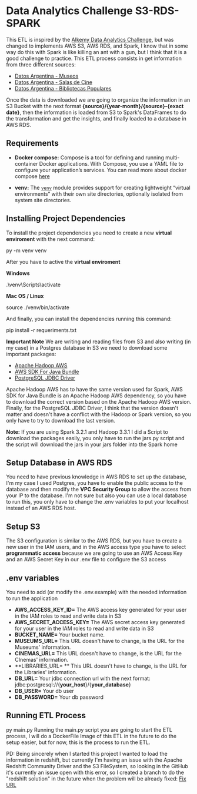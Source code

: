 #  Data Analytics Challenge S3-RDS-SPARK

  

This ETL is inspired by the [Alkemy Data Analytics Challenge](https://cdn.discordapp.com/attachments/670996715083399199/942821808619520091/Challenge_Data_Analytics_con_Python.pdf), but was changed to implements AWS S3, AWS RDS, and Spark, I know that in some way do this with Spark is like killing an ant with a gun, but I think that it is a good challenge to practice.
This ETL process consists in get information from three different sources:

 - [Datos Argentina - Museos](https://datos.gob.ar/dataset/cultura-mapa-cultural-espacios-culturales/archivo/cultura_4207def0-2ff7-41d5-9095-d42ae8207a5d)
 - [Datos Argentina - Salas de Cine](https://datos.gob.ar/dataset/cultura-mapa-cultural-espacios-culturales/archivo/cultura_392ce1a8-ef11-4776-b280-6f1c7fae16ae)
 - [Datos Argentina - Bibliotecas Populares](https://datos.gob.ar/dataset/cultura-mapa-cultural-espacios-culturales/archivo/cultura_392ce1a8-ef11-4776-b280-6f1c7fae16ae)
 
 Once the data is downloaded we are going to organize the information in an S3 Bucket with the next format **{source}/{year-month}/{source}-{exact date}**, then the information is loaded from S3 to Spark's DataFrames to do the transformation and get the insights, and finally loaded to a database in AWS RDS.
 
 

##  Requirements

  

-  **Docker compose:** Compose is a tool for defining and running multi-container Docker applications. With Compose, you use a YAML file to configure your application’s services. You can read more about docker compose [here](https://docs.docker.com/compose/)

-  **venv:** The [`venv`](https://docs.python.org/3/library/venv.html#module-venv  "venv: Creation of virtual environments.") module provides support for creating lightweight “virtual environments” with their own site directories, optionally isolated from system site directories.

  

##  Installing Project Dependencies

To install the project dependencies you need to create a new **virtual enviroment** with the next command:

  

py -m venv venv

After you have to active the **virtual enviroment**

**Windows**

.\venv\Scripts\activate

**Mac OS / Linux**

source ./venv/bin/activate


And finally, you can install the dependencies running this command:

pip install -r requeriments.txt

**Important Note**
We are writing and reading files from S3 and also writing (in my case) in a Postgres database in S3 we need to download some important packages:

 - [Apache Hadoop AWS](https://mvnrepository.com/artifact/org.apache.hadoop/hadoop-aws)
  - [AWS SDK For Java Bundle](https://mvnrepository.com/artifact/com.amazonaws/aws-java-sdk-bundle)
 -  [PostgreSQL JDBC Driver](https://jdbc.postgresql.org/download.html)

Apache Hadoop AWS has to have the same version used for Spark, AWS SDK for Java Bundle is an Apache Hadoop AWS dependency, so you have to download the correct version based on the Apache Hadoop AWS version. Finally, for the PostgreSQL JDBC Driver, I think that the version doesn't matter and doesn't have a conflict with the Hadoop or Spark version, so you only have to try to download the last version.

**Note:**
If you are using Spark 3.2.1 and Hadoop 3.3.1 I did a Script to download the packages easily, you only have to run the jars.py script and the script will download the jars in your jars folder into the Spark home

##  Setup Database in AWS RDS

You need to have previous knowledge in AWS RDS to set up the database, I'm my case I used Postgres, you have to enable the public access to the database and then modify the **VPC Security Group** to allow the access from your IP to the database.  I'm not sure but also you can use a local database to run this, you only have to change the .env variables to put your localhost instead of an AWS RDS host.

##  Setup S3

The S3 configuration is similar to the AWS RDS, but you have to create a new user in the IAM users, and in the AWS access type you have to select **programmatic access** because we are going to use an AWS Access Key and an AWS Secret Key in our .env file to configure the S3 access

## .env variables
You need to add (or modify the .env.example) with the needed information to run the application

- **AWS_ACCESS_KEY_ID=** The AWS access key generated for your user in the IAM roles to read and write data in S3      
- **AWS_SECRET_ACCESS_KEY=** The AWS secret access key generated for your user in the IAM roles to read and write data in S3     
-  **BUCKET_NAME=** Your bucket name.       
- **MUSEUMS_URL=** This URL doesn't have to change, is the URL for the Museums' information.    
- **CINEMAS_URL=** This URL doesn't have to change, is the URL for the CInemas' information. 
- **LIBRARIES_URL= ** This URL doesn't have to change, is the URL for the Libraries' information.  
- **DB_URL=** Your jdbc connection url with the next format: jdbc:postgresql://{**your_host**}/{**your_database**}    
- **DB_USER=** Your db user 
- **DB_PASSWORD=** Your db password

  

##  Running ETL Process

py main.py
Running the main.py script you are going to start the ETL process, I will do a DockerFile Image of this ETL in the future to do the setup easier, but for now, this is the process to run the ETL.
  
PD: Being sincerely when I started this project I wanted to load the information in redshift, but currently I'm having an issue with the Apache Redshift Community Driver and the S3 FileSystem, so looking in the GitHub it's currently an issue open with this error, so I created a branch to do the "redshift solution" in the future when the problem will be already fixed: [Fix URL](https://github.com/spark-redshift-community/spark-redshift/issues/103)